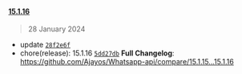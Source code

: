 #### [15.1.16](https://github.com/Ajayos/Whatsapp-api/compare/v15.1.16...15.1.16)

> 28 January 2024

- update [`28f2e6f`](https://github.com/Ajayos/Whatsapp-api/commit/28f2e6fd742da0432c06162155b06508b674c13a)
- chore(release): 15.1.16 [`5dd27db`](https://github.com/Ajayos/Whatsapp-api/commit/5dd27dbbd02c1a0a9bbb562838fe7185511a9073)
  **Full Changelog**: https://github.com/Ajayos/Whatsapp-api/compare/15.1.15...15.1.16
